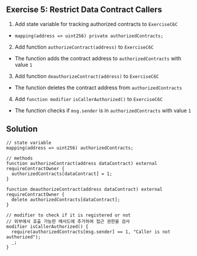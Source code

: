 ## Exercise 5: Restrict Data Contract Callers

1. Add state variable for tracking authorized contracts to `ExerciseC6C`
  - `mapping(address => uint256) private authorizedContracts;`
2. Add function `authorizeContract(address)` to `ExerciseC6C`
  - The function adds the contract address to `authorizedContracts` with value `1`
3. Add function `deauthorizeContract(address)` to `ExerciseC6C`
  - The function deletes the contract address from `authorizedContracts`
4. Add `function modifier` `isCallerAuthorized()` to `ExerciseC6C`
  - The function checks if `msg.sender` is in `authorizedContracts` with value `1`

## Solution

```solidity
// state variable
mapping(address => uint256) authorizedContracts;

// methods
function authorizeContract(address dataContract) external requireContractOwner {
  authorizedContracts[dataContract] = 1;
}

function deauthorizeContract(address dataContract) external requireContractOwner {
  delete authorizedContracts[dataContract];
}

// modifier to check if it is registered or not
// 외부에서 호출 가능한 메서드에 추가하여 접근 권한을 검사
modifier isCallerAuthorized() {
  require(authorizedContracts[msg.sender] == 1, "Caller is not authorized");
  _;
}
```
